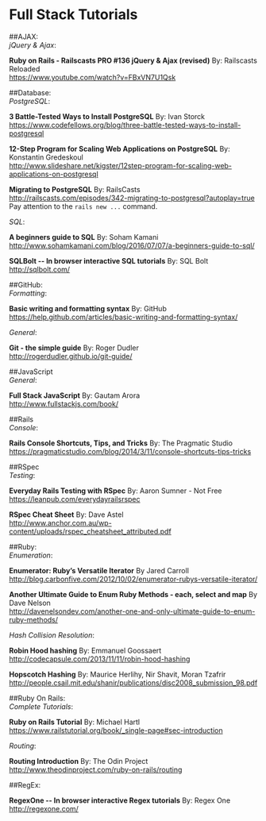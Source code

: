 # Full Stack Tutorials

##AJAX:<br>
_jQuery & Ajax_:<br>

**Ruby on Rails - Railscasts PRO #136 jQuery & Ajax (revised)**
By: Railscasts Reloaded<br>
https://www.youtube.com/watch?v=FBxVN7U1Qsk

##Database:<br>
_PostgreSQL_:<br>

**3 Battle-Tested Ways to Install PostgreSQL**
By: Ivan Storck<br>
https://www.codefellows.org/blog/three-battle-tested-ways-to-install-postgresql

**12-Step Program for Scaling Web Applications on PostgreSQL**
By: Konstantin Gredeskoul<br>
http://www.slideshare.net/kigster/12step-program-for-scaling-web-applications-on-postgresql

**Migrating to PostgreSQL**
By: RailsCasts<br>
http://railscasts.com/episodes/342-migrating-to-postgresql?autoplay=true<br>
Pay attention to the `rails new ...` command.

_SQL_:<br>

**A beginners guide to SQL**
By: Soham Kamani<br>
http://www.sohamkamani.com/blog/2016/07/07/a-beginners-guide-to-sql/

**SQLBolt -- In browser interactive SQL tutorials**
By: SQL Bolt<br>
http://sqlbolt.com/

##GitHub:<br>
_Formatting_:<br>

**Basic writing and formatting syntax**
By: GitHub<br>
https://help.github.com/articles/basic-writing-and-formatting-syntax/

_General_:<br>

**Git - the simple guide**
By: Roger Dudler<br>
http://rogerdudler.github.io/git-guide/

##JavaScript<br>
_General_: <br>

**Full Stack JavaScript**
By: Gautam Arora<br>
http://www.fullstackjs.com/book/

##Rails<br>
_Console_: <br>

**Rails Console Shortcuts, Tips, and Tricks**
By: The Pragmatic Studio<br>
https://pragmaticstudio.com/blog/2014/3/11/console-shortcuts-tips-tricks

##RSpec<br>
_Testing_:

**Everyday Rails Testing with RSpec**
By: Aaron Sumner - Not Free<br>
https://leanpub.com/everydayrailsrspec

**RSpec Cheat Sheet**
By: Dave Astel<br>
http://www.anchor.com.au/wp-content/uploads/rspec_cheatsheet_attributed.pdf

##Ruby:<br>
_Enumeration_:<br>

**Enumerator: Ruby’s Versatile Iterator**
By Jared Carroll<br>
http://blog.carbonfive.com/2012/10/02/enumerator-rubys-versatile-iterator/

**Another Ultimate Guide to Enum Ruby Methods - each, select and map**
By Dave Nelson<br>
http://davenelsondev.com/another-one-and-only-ultimate-guide-to-enum-ruby-methods/

_Hash Collision Resolution_:<br>

**Robin Hood hashing**
By: Emmanuel Goossaert<br>
http://codecapsule.com/2013/11/11/robin-hood-hashing

**Hopscotch Hashing**
By: Maurice Herlihy, Nir Shavit, Moran Tzafrir<br>
http://people.csail.mit.edu/shanir/publications/disc2008_submission_98.pdf

##Ruby On Rails:<br>
_Complete Tutorials_:<br>

**Ruby on Rails Tutorial**
By: Michael Hartl<br>
https://www.railstutorial.org/book/_single-page#sec-introduction

_Routing_:<br>

**Routing Introduction**
By: The Odin Project<br>
http://www.theodinproject.com/ruby-on-rails/routing

##RegEx:<br>

**RegexOne -- In browser interactive Regex tutorials**
By: Regex One<br>
http://regexone.com/
